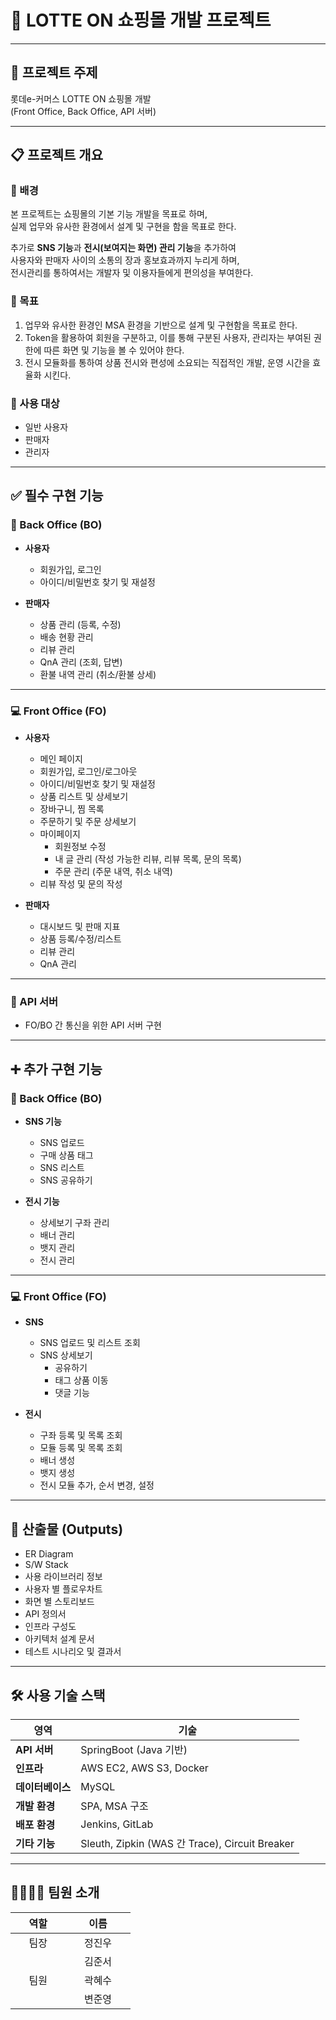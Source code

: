 # 🛒 LOTTE ON 쇼핑몰 개발 프로젝트

---

  
## 📌 프로젝트 주제  

롯데e-커머스 LOTTE ON 쇼핑몰 개발  
(Front Office, Back Office, API 서버)  


---

  
## 📋 프로젝트 개요  

### 📎 배경  

본 프로젝트는 쇼핑몰의 기본 기능 개발을 목표로 하며,  
실제 업무와 유사한 환경에서 설계 및 구현을 함을 목표로 한다. 

추가로 **SNS 기능**과 **전시(보여지는 화면) 관리 기능**을 추가하여  
사용자와 판매자 사이의 소통의 장과 홍보효과까지 누리게 하며,  
전시관리를 통하여서는 개발자 및 이용자들에게 편의성을 부여한다. 


### 🎯 목표  

1. 업무와 유사한 환경인 MSA 환경을 기반으로 설계 및 구현함을 목표로 한다.
2. Token을 활용하여 회원을 구분하고, 이를 통해 구분된 사용자, 관리자는 부여된 권한에 따른 화면 및 기능을 볼 수 있어야 한다.
3. 전시 모듈화를 통하여 상품 전시와 편성에 소요되는 직접적인 개발, 운영 시간을 효율화 시킨다.


### 👥 사용 대상  

- 일반 사용자  
- 판매자  
- 관리자  


---

  
## ✅ 필수 구현 기능  

### 🔧 Back Office (BO)  

- **사용자**  
  - 회원가입, 로그인  
  - 아이디/비밀번호 찾기 및 재설정  

- **판매자**  
  - 상품 관리 (등록, 수정)  
  - 배송 현황 관리  
  - 리뷰 관리  
  - QnA 관리 (조회, 답변)  
  - 환불 내역 관리 (취소/환불 상세)  


---

  
### 💻 Front Office (FO)  

- **사용자**  
  - 메인 페이지  
  - 회원가입, 로그인/로그아웃  
  - 아이디/비밀번호 찾기 및 재설정  
  - 상품 리스트 및 상세보기  
  - 장바구니, 찜 목록  
  - 주문하기 및 주문 상세보기  
  - 마이페이지  
    - 회원정보 수정  
    - 내 글 관리 (작성 가능한 리뷰, 리뷰 목록, 문의 목록)  
    - 주문 관리 (주문 내역, 취소 내역)  
  - 리뷰 작성 및 문의 작성  

- **판매자**  
  - 대시보드 및 판매 지표  
  - 상품 등록/수정/리스트  
  - 리뷰 관리  
  - QnA 관리  


---

  
### 🔗 API 서버  

- FO/BO 간 통신을 위한 API 서버 구현  


---

  
## ➕ 추가 구현 기능  

### 🔧 Back Office (BO)  

- **SNS 기능**  
  - SNS 업로드  
  - 구매 상품 태그  
  - SNS 리스트  
  - SNS 공유하기  

- **전시 기능**  
  - 상세보기 구좌 관리  
  - 배너 관리  
  - 뱃지 관리  
  - 전시 관리  


---

  
### 💻 Front Office (FO)  

- **SNS**  
  - SNS 업로드 및 리스트 조회  
  - SNS 상세보기  
    - 공유하기  
    - 태그 상품 이동  
    - 댓글 기능  

- **전시**  
  - 구좌 등록 및 목록 조회  
  - 모듈 등록 및 목록 조회  
  - 배너 생성  
  - 뱃지 생성  
  - 전시 모듈 추가, 순서 변경, 설정  


---

  
## 🧾 산출물 (Outputs)  

- ER Diagram  
- S/W Stack  
- 사용 라이브러리 정보  
- 사용자 별 플로우차트  
- 화면 별 스토리보드  
- API 정의서  
- 인프라 구성도  
- 아키텍처 설계 문서  
- 테스트 시나리오 및 결과서  


---

  
## 🛠️ 사용 기술 스택  

| 영역 | 기술 |
|------|------|
| **API 서버** | SpringBoot (Java 기반) |
| **인프라** | AWS EC2, AWS S3, Docker |
| **데이터베이스** | MySQL |
| **개발 환경** | SPA, MSA 구조 |
| **배포 환경** | Jenkins, GitLab |
| **기타 기능** | Sleuth, Zipkin (WAS 간 Trace), Circuit Breaker |


---

  
## 👨‍👩‍👧‍👦 팀원 소개  

<table style="width: 500px;">
  <thead>
    <tr>
      <th>&nbsp;&nbsp;&nbsp;&nbsp;&nbsp;역할&nbsp;&nbsp;&nbsp;&nbsp;&nbsp;</th>
      <th>&nbsp;&nbsp;&nbsp;&nbsp;&nbsp;이름&nbsp;&nbsp;&nbsp;&nbsp;&nbsp;</th>
    </tr>
  </thead>
  <tbody>
    <tr>
      <td>&nbsp;&nbsp;&nbsp;&nbsp;&nbsp;팀장&nbsp;&nbsp;&nbsp;&nbsp;&nbsp;</td>
      <td>&nbsp;&nbsp;&nbsp;&nbsp;&nbsp;정진우&nbsp;&nbsp;&nbsp;&nbsp;&nbsp;</td>
    </tr>
    <tr>
      <td rowspan='3'>&nbsp;&nbsp;&nbsp;&nbsp;&nbsp;팀원&nbsp;&nbsp;&nbsp;&nbsp;&nbsp;</td>
      <td>&nbsp;&nbsp;&nbsp;&nbsp;&nbsp;김준서&nbsp;&nbsp;&nbsp;&nbsp;&nbsp;</td>
    </tr>
    <tr>
      <td>&nbsp;&nbsp;&nbsp;&nbsp;&nbsp;곽혜수&nbsp;&nbsp;&nbsp;&nbsp;&nbsp;</td>
    </tr>
    <tr>
      <td>&nbsp;&nbsp;&nbsp;&nbsp;&nbsp;변준영&nbsp;&nbsp;&nbsp;&nbsp;&nbsp;</td>
    </tr>
  </tbody>
</table>
